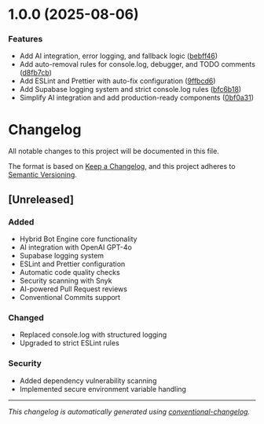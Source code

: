 # 1.0.0 (2025-08-06)


### Features

* Add AI integration, error logging, and fallback logic ([bebff46](https://github.com/teleplatform/hybrid-bot-engine/commit/bebff4663d648f4e6ca0a71fa8e95a824b729bf1))
* Add auto-removal rules for console.log, debugger, and TODO comments ([d8fb7cb](https://github.com/teleplatform/hybrid-bot-engine/commit/d8fb7cb45afbd26cec1c632192bf9ca7161aef19))
* Add ESLint and Prettier with auto-fix configuration ([9ffbcd6](https://github.com/teleplatform/hybrid-bot-engine/commit/9ffbcd6607f62e6f7c2713568541c27f9c3288ea))
* Add Supabase logging system and strict console.log rules ([bfc6b18](https://github.com/teleplatform/hybrid-bot-engine/commit/bfc6b185ef56a383413c41a96fac1103c68703a5))
* Simplify AI integration and add production-ready components ([0bf0a31](https://github.com/teleplatform/hybrid-bot-engine/commit/0bf0a31a07432ee67b700663a145b104c3baa389))



# Changelog

All notable changes to this project will be documented in this file.

The format is based on [Keep a Changelog](https://keepachangelog.com/en/1.0.0/),
and this project adheres to [Semantic Versioning](https://semver.org/spec/v2.0.0.html).

## [Unreleased]

### Added
- Hybrid Bot Engine core functionality
- AI integration with OpenAI GPT-4o
- Supabase logging system
- ESLint and Prettier configuration
- Automatic code quality checks
- Security scanning with Snyk
- AI-powered Pull Request reviews
- Conventional Commits support

### Changed
- Replaced console.log with structured logging
- Upgraded to strict ESLint rules

### Security
- Added dependency vulnerability scanning
- Implemented secure environment variable handling

---

*This changelog is automatically generated using [conventional-changelog](https://github.com/conventional-changelog/conventional-changelog).* 